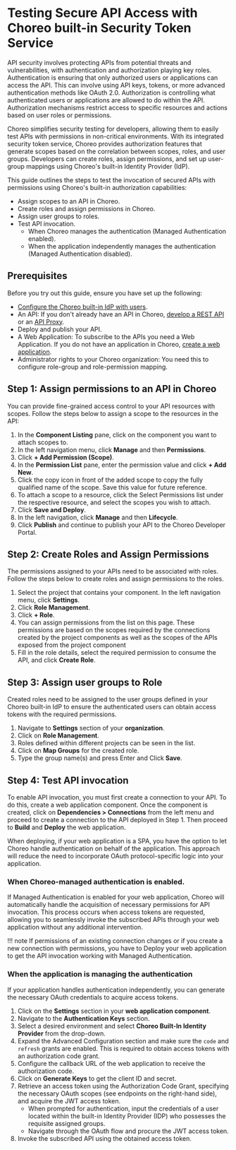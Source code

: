 # Testing Secure API Access with Choreo built-in Security Token Service

API security involves protecting APIs from potential threats and vulnerabilities, with authentication and authorization playing key roles. Authentication is ensuring that only authorized users or applications can access the API. This can involve using API keys, tokens, or more advanced authentication methods like OAuth 2.0. Authorization is controlling what authenticated users or applications are allowed to do within the API. Authorization mechanisms restrict access to specific resources and actions based on user roles or permissions.

Choreo simplifies security testing for developers, allowing them to easily test APIs with permissions in non-critical environments. With its integrated security token service, Choreo provides authorization features that generate scopes based on the correlation between scopes, roles, and user groups. Developers can create roles, assign permissions, and set up user-group mappings using Choreo's built-in Identity Provider (IdP).

This guide outlines the steps to test the invocation of secured APIs with permissions using Choreo's built-in authorization capabilities:

- Assign scopes to an API in Choreo.
- Create roles and assign permissions in Choreo.
- Assign user groups to roles.
- Test API invocation.
    - When Choreo manages the authentication (Managed Authentication enabled).
    - When the application independently manages the authentication (Managed Authentication disabled).

## Prerequisites

Before you try out this guide, ensure you have set up the following:

- [Configure the Choreo built-in IdP with users](../administer/configure-built-in-idp/configure-built-in-idp-userstore/).
- An API: If you don't already have an API in Choreo, [develop a REST API](../develop-components/develop-services/develop-a-rest-api.md) or an [API Proxy](../develop-components/develop-an-api-proxy/).
- Deploy and publish your API.
- A Web Application: To subscribe to the APIs you need a Web Application. If you do not have an application in Choreo, [create a web application](../develop-components/develop-a-web-application/).
- Administrator rights to your Choreo organization: You need this to configure role-group and role-permission mapping.

## Step 1: Assign permissions to an API in Choreo

You can provide fine-grained access control to your API resources with scopes. Follow the steps below to assign a scope to the resources in the API:

1. In the **Component Listing** pane, click on the component you want to attach scopes to.
2. In the left navigation menu, click **Manage** and then **Permissions**.
3. Click **+ Add Permission (Scope)**.
4. In the **Permission List** pane, enter the permission value and click **+ Add New**.
5. Click the copy icon in front of the added scope to copy the fully qualified name of the scope. Save this value for future reference.
6. To attach a scope to a resource, click the Select Permissions list under the respective resource, and select the scopes you wish to attach.
7. Click **Save and Deploy**.
8. In the left navigation, click **Manage** and then **Lifecycle**.
9. Click **Publish** and continue to publish your API to the Choreo Developer Portal.

## Step 2: Create Roles and Assign Permissions

The permissions assigned to your APIs need to be associated with roles. Follow the steps below to create roles and assign permissions to the roles.

1. Select the project that contains your component. In the left navigation menu, click **Settings**.
2. Click  **Role Management**.
3. Click  **+ Role**.
4. You can assign permissions from the list on this page. These permissions are based on the scopes required by the connections created by the project components as well as the scopes of the APIs exposed from the project component
5. Fill in the role details, select the required permission to consume the API, and click **Create Role**.

## Step 3: Assign user groups to Role

Created roles need to be assigned to the user groups defined in your Choreo built-in IdP to ensure the authenticated users can obtain access tokens with the required permissions.

1. Navigate to **Settings** section of your **organization**.
2. Click on **Role Management**.
3. Roles defined within different projects can be seen in the list.
4. Click on **Map Groups** for the created role.
5. Type the group name(s) and press Enter and Click **Save**.

## Step 4: Test API invocation

To enable API invocation, you must first create a connection to your API. To do this, create a web application component. Once the component is created, click on **Dependencies > Connections** from the left menu and proceed to create a connection to the API deployed in Step 1. Then proceed to **Build** and **Deploy** the web application.

When deploying, if your web application is a SPA, you have the option to let Choreo handle authentication on behalf of the application. This approach will reduce the need to incorporate OAuth protocol-specific logic into your application.

### When Choreo-managed authentication is enabled.

If Managed Authentication is enabled for your web application, Choreo will automatically handle the acquisition of necessary permissions for API invocation. This process occurs when access tokens are requested, allowing you to seamlessly invoke the subscribed APIs through your web application without any additional intervention.

!!! note
    If permissions of an existing connection changes or if you create a new connection with permissions, you have to Deploy your web application to get the API invocation working with Managed Authentication.

### When the application is managing the authentication

If your application handles authentication independently, you can generate the necessary OAuth credentials to acquire access tokens.
1. Click on the **Settings** section in your **web application component**.
2. Navigate to the **Authentication Keys** section.
3. Select a desired environment and select **Choreo Built-In Identity Provider** from the drop-down.
4. Expand the Advanced Configuration section and make sure the `code` and `refresh` grants are enabled. This is required to obtain access tokens with an authorization code grant.
5. Configure the callback URL of the web application to receive the authorization code.
6. Click on **Generate Keys** to get the client ID and secret.
7. Retrieve an access token using the Authorization Code Grant, specifying the necessary OAuth scopes (see endpoints on the right-hand side), and acquire the JWT access token.
   - When prompted for authentication, input the credentials of a user located within the built-in Identity Provider (IDP) who possesses the requisite assigned groups.
   - Navigate through the OAuth flow and procure the JWT access token.
9. Invoke the subscribed API using the obtained access token.
